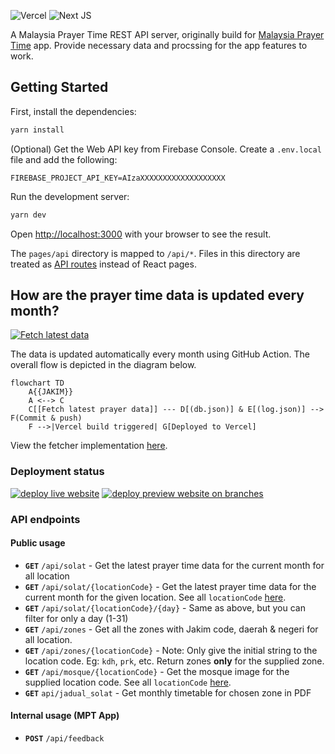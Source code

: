 ![Vercel](https://img.shields.io/badge/vercel-%23000000.svg?style=for-the-badge&logo=vercel&logoColor=white)
![Next JS](https://img.shields.io/badge/Next-black?style=for-the-badge&logo=next.js&logoColor=white)

A Malaysia Prayer Time REST API server, originally build for [Malaysia Prayer Time](https://github.com/mptwaktusolat/app_waktu_solat_malaysia) app. Provide necessary data and procssing for the app features to work.

## Getting Started

First, install the dependencies:

```bash
yarn install
```

(Optional) Get the Web API key from Firebase Console. Create a `.env.local` file and add the following:

```.env
FIREBASE_PROJECT_API_KEY=AIzaXXXXXXXXXXXXXXXXXXX
```

Run the development server:

```bash
yarn dev
```

Open [http://localhost:3000](http://localhost:3000) with your browser to see the result.

The `pages/api` directory is mapped to `/api/*`. Files in this directory are treated as [API routes](https://nextjs.org/docs/api-routes/introduction) instead of React pages.

## How are the prayer time data is updated every month?

[![Fetch latest data](https://github.com/mptwaktusolat/mpt-server/actions/workflows/fetcher.yml/badge.svg)](https://github.com/mptwaktusolat/mpt-server/actions/workflows/fetcher.yml)

The data is updated automatically every month using GitHub Action. The overall flow is depicted in the diagram below.

```mermaid
flowchart TD
    A{{JAKIM}}
    A <--> C
    C[[Fetch latest prayer data]] --- D[(db.json)] & E[(log.json)] --> F(Commit & push)
    F -->|Vercel build triggered| G[Deployed to Vercel]
```

View the fetcher implementation [here](./fetcher).

### Deployment status

[![deploy live website](https://github.com/mptwaktusolat/mpt-server/actions/workflows/vercel-prod.yml/badge.svg)](https://github.com/mptwaktusolat/mpt-server/actions/workflows/vercel-prod.yml)
[![deploy preview website on branches](https://github.com/mptwaktusolat/mpt-server/actions/workflows/vercel-preview.yml/badge.svg)](https://github.com/mptwaktusolat/mpt-server/actions/workflows/vercel-preview.yml)

### API endpoints

#### Public usage

* **`GET`** `/api/solat` - Get the latest prayer time data for the current month for all location
* **`GET`** `/api/solat/{locationCode}` - Get the latest prayer time data for the current month for the given location. See all `locationCode` [here](https://mpt-server.vercel.app/locations).
* **`GET`** `/api/solat/{locationCode}/{day}` - Same as above, but you can filter for only a day (1-31)
* **`GET`** `/api/zones` - Get all the zones with Jakim code, daerah & negeri for all location.
* **`GET`** `/api/zones/{locationCode}` - Note: Only give the initial string to the location code. Eg: `kdh`, `prk`, etc. Return zones **only** for the supplied zone.
* **`GET`** `/api/mosque/{locationCode}` - Get the mosque image for the supplied location code. See all `locationCode` [here](https://mpt-server.vercel.app/locations).
* **`GET`** `api/jadual_solat` - Get monthly timetable for chosen zone in PDF

#### Internal usage (MPT App)
* **`POST`** `/api/feedback`